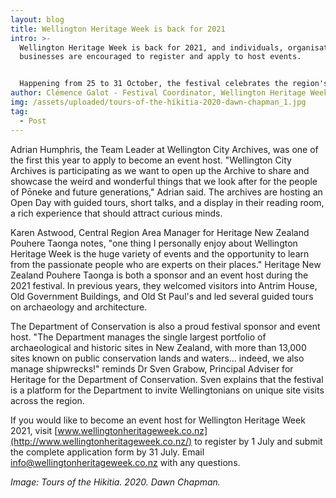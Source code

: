 ```yaml
---
layout: blog
title: Wellington Heritage Week is back for 2021
intro: >-
  Wellington Heritage Week is back for 2021, and individuals, organisations, and
  businesses are encouraged to register and apply to host events. 


  Happening from 25 to 31 October, the festival celebrates the region's people, places, and stories. Each event host contributes their perspective on the region's rich cultural narrative. Festival Coordinator Henry Buckenham says that "applications are flowing in that tell natural, social, architectural and all sorts of histories".
author: Clémence Galot - Festival Coordinator, Wellington Heritage Week
img: /assets/uploaded/tours-of-the-hikitia-2020-dawn-chapman_1.jpg
tag:
  - Post
---
```

Adrian Humphris, the Team Leader at Wellington City Archives, was one of the first this year to apply to become an event host. "Wellington City Archives is participating as we want to open up the Archive to share and showcase the weird and wonderful things that we look after for the people of Pōneke and future generations," Adrian said. The archives are hosting an Open Day with guided tours, short talks, and a display in their reading room, a rich experience that should attract curious minds.

Karen Astwood, Central Region Area Manager for Heritage New Zealand Pouhere Taonga notes, "one thing I personally enjoy about Wellington Heritage Week is the huge variety of events and the opportunity to learn from the passionate people who are experts on their places." Heritage New Zealand Pouhere Taonga is both a sponsor and an event host during the 2021 festival. In previous years, they welcomed visitors into Antrim House, Old Government Buildings, and Old St Paul's and led several guided tours on archaeology and architecture.

The Department of Conservation is also a proud festival sponsor and event host. "The Department manages the single largest portfolio of archaeological and historic sites in New Zealand, with more than 13,000 sites known on public conservation lands and waters… indeed, we also manage shipwrecks!" reminds Dr Sven Grabow, Principal Adviser for Heritage for the Department of Conservation. Sven explains that the festival is a platform for the Department to invite Wellingtonians on unique site visits across the region.

If you would like to become an event host for Wellington Heritage Week 2021, visit [www.wellingtonheritageweek.co.nz](http://www.wellingtonheritageweek.co.nz/) to register by 1 July and submit the complete application form by 31 July. Email [info@wellingtonheritageweek.co.nz](mailto:info@wellingtonheritageweek.co.nz) with any questions.

*Image: Tours of the Hikitia. 2020. Dawn Chapman.*